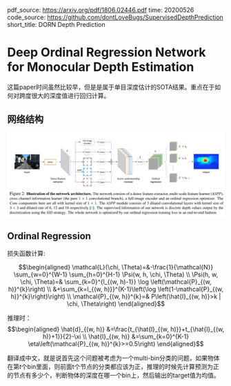 pdf_source: https://arxiv.org/pdf/1806.02446.pdf
time: 20200526
code_source: https://github.com/dontLoveBugs/SupervisedDepthPrediction
short_title: DORN Depth Prediction

# Deep Ordinal Regression Network for Monocular Depth Estimation

这篇paper时间虽然比较早，但是是属于单目深度估计的SOTA结果。重点在于如何对跨度很大的深度值进行回归计算。

## 网络结构

![image](res/dorn_arch.png)

## Ordinal Regression

损失函数计算:

$$\begin{aligned}
\mathcal{L}(\chi, \Theta)=&-\frac{1}{\mathcal{N}} \sum_{w=0}^{W-1} \sum_{h=0}^{H-1} \Psi(w, h, \chi, \Theta) \\
\Psi(h, w, \chi, \Theta)=& \sum_{k=0}^{l_{(w, h)-1}} \log \left(\mathcal{P}_{(w, h)}^{k}\right) \\
&+\sum_{k=l_{(w, h)}}^{K-1}\left(\log \left(1-\mathcal{P}_{(w, h)}^{k}\right)\right) \\
\mathcal{P}_{(w, h)}^{k}=& P\left(\hat{l}_{(w, h)}>k | \chi, \Theta\right)
\end{aligned}$$

推理时：
$$\begin{aligned}
\hat{d}_{(w, h)} &=\frac{t_{\hat{l}_{(w, h)}}+t_{\hat{l}_{(w, h)}+1}}{2}-\xi \\
\hat{l}_{(w, h)} &=\sum_{k=0}^{K-1} \eta\left(\mathcal{P}_{(w, h)}^{k}>=0.5\right)
\end{aligned}$$

翻译成中文，就是说首先这个问题被考虑为一个multi-bin分类的问题，如果物体在第$t$个bin里面，则前面t个节点的分类都应该为正，推理的时候先计算预测为正的节点有多少个，判断物体的深度在哪一个bin上，然后输出的target值为均值。
